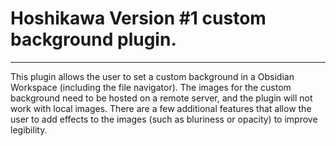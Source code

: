 # Hoshikawa Version #1 custom background plugin.
---
This plugin allows the user to set a custom background in a Obsidian Workspace (including the file navigator). The images for the custom background need to be hosted on a remote server, and the plugin will not work with local images. 
There are a few additional features that allow the user to add effects to the images (such as bluriness or opacity) to improve legibility.
